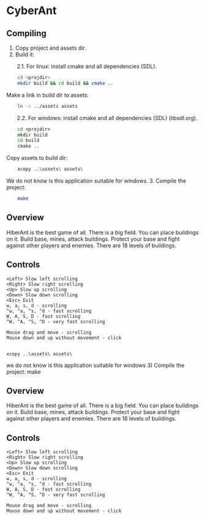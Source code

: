# CyberAnt

## Compiling
1. Copy project and assets dir.
2. Build it:

&nbsp;&nbsp;&nbsp;&nbsp;&nbsp;&nbsp; 2.1. For linux: install cmake and all dependencies (SDL).
```sh
	cd <projdir>
	mkdir build && cd build && cmake ..
```
   Make a link in build dir to assets:
```sh
	ln -s ../assets assets
```

&nbsp;&nbsp;&nbsp;&nbsp;&nbsp;&nbsp; 2.2. For windows: install cmake and all dependencies (SDL) (libsdl.org).
```bat
	cd <projdir>
	mkdir build
	cd build
	cmake ..
```
   Copy assets to build dir:
```sh
	xcopy ..\assets\ assets\
```
   We do not know is this application suitable for windows.
3. Compile the project:
```sh
	make
```

## Overview
HiberAnt is the best game of all.
There is a big field. You can place buildings on it. Build base, mines, attack buildings. Protect your base and fight against other players and enemies.
There are 18 levels of buildings.

## Controls
	<Left> Slow left scrolling
	<Right> Slow right scrolling
	<Up> Slow up scrolling
	<Down> Slow down scrolling
	<Esc> Exit
	w, a, s, d - scrolling
	^w, ^a, ^s, ^d - fast scrolling
	W, A, S, D - fast scrolling
	^W, ^A, ^S, ^D - very fast scrolling

	Mouse drag and move - scrolling
	Mouse down and up without movement - click


	xcopy ..\assets\ assets\
   we do not know is this application suitable for windows
3) Compile the project:
	make

## Overview
HiberAnt is the best game of all.
There is a big field. You can place buildings on it. Build base, mines, attack buildings. Protect your base and fight against other players and enemies.
There are 18 levels of buildings.

## Controls
	<Left> Slow left scrolling
	<Right> Slow right scrolling
	<Up> Slow up scrolling
	<Down> Slow down scrolling
	<Esc> Exit
	w, a, s, d - scrolling
	^w, ^a, ^s, ^d - fast scrolling
	W, A, S, D - fast scrolling
	^W, ^A, ^S, ^D - very fast scrolling

	Mouse drag and move - scrolling
	Mouse down and up without movement - click

